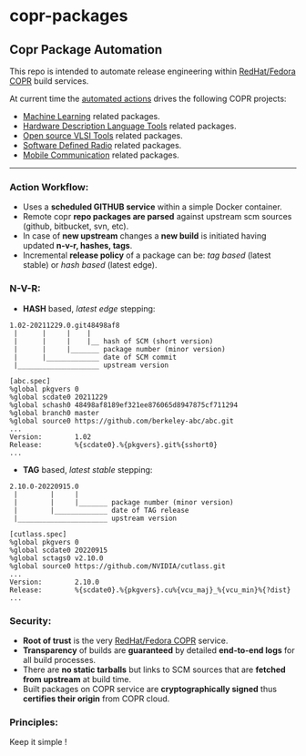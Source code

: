 # copr-packages
## Copr Package Automation

This repo is intended to automate release engineering within [RedHat/Fedora COPR](https://copr.fedorainfracloud.org) build services.

At current time the [automated actions](https://github.com/cbalint13/copr-packages/actions) drives the following COPR projects:
   * [Machine Learning](https://copr.fedorainfracloud.org/coprs/rezso/ML) related packages.
   * [Hardware Description Language Tools](https://copr.fedorainfracloud.org/coprs/rezso/HDL) related packages.
   * [Open source VLSI Tools](https://copr.fedorainfracloud.org/coprs/rezso/VLSI) related packages.
   * [Software Defined Radio](https://copr.fedorainfracloud.org/coprs/rezso/SDR) related packages.
   * [Mobile Communication](https://copr.fedorainfracloud.org/coprs/rezso/MOBILE) related packages.

----

### **Action Workflow:**
* Uses a **scheduled GITHUB service** within a simple Docker container.
* Remote copr **repo packages are parsed** against upstream scm sources (github, bitbucket, svn, etc).
* In case of **new upstream** changes a **new build** is initiated having updated **n-v-r, hashes, tags**.
* Incremental **release policy** of a package can be: *tag based* (latest stable) or *hash based* (latest edge).

### **N-V-R:**

* **HASH** based, *latest edge* stepping:

```
1.02-20211229.0.git48498af8
 |      |     |    |
 |      |     |    |__ hash of SCM (short version)
 |      |     |_______ package number (minor version)
 |      |_____________ date of SCM commit
 |____________________ upstream version
```

```
[abc.spec]
%global pkgvers 0
%global scdate0 20211229
%global schash0 48498af8189ef321ee876065d8947875cf711294
%global branch0 master
%global source0 https://github.com/berkeley-abc/abc.git
...
Version:        1.02
Release:        %{scdate0}.%{pkgvers}.git%{sshort0}
...
```

* **TAG** based, *latest stable* stepping:

```
2.10.0-20220915.0
 |        |     |
 |        |     |_______ package number (minor version)
 |        |_____________ date of TAG release
 |______________________ upstream version
```
```
[cutlass.spec]
%global pkgvers 0
%global scdate0 20220915
%global sctags0 v2.10.0
%global source0 https://github.com/NVIDIA/cutlass.git
...
Version:        2.10.0
Release:        %{scdate0}.%{pkgvers}.cu%{vcu_maj}_%{vcu_min}%{?dist}
...
```

### **Security:**
* **Root of trust** is the very [RedHat/Fedora COPR](https://copr.fedorainfracloud.org) service.
* **Transparency** of builds are **guaranteed** by detailed **end-to-end logs** for all build processes.
* There are **no static tarballs** but links to SCM sources that are **fetched from upstream** at build time.
* Built packages on COPR service are **cryptographically signed** thus **certifies their origin** from COPR cloud.

### **Principles:**
Keep it simple !

